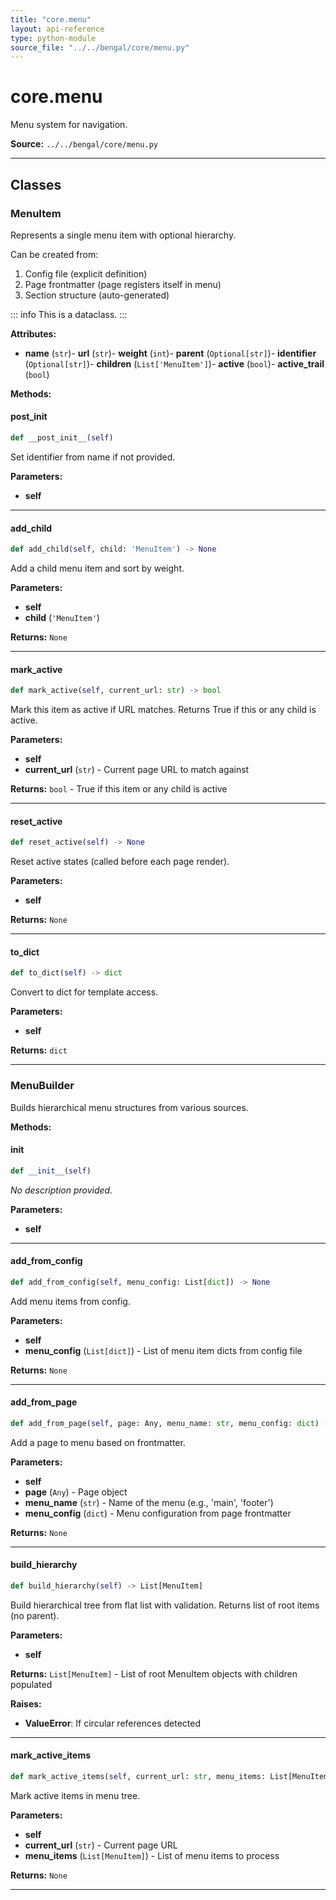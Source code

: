 ```yaml
---
title: "core.menu"
layout: api-reference
type: python-module
source_file: "../../bengal/core/menu.py"
---
```


# core.menu

Menu system for navigation.

**Source:** `../../bengal/core/menu.py`

---

## Classes

### MenuItem


Represents a single menu item with optional hierarchy.

Can be created from:
1. Config file (explicit definition)
2. Page frontmatter (page registers itself in menu)
3. Section structure (auto-generated)

::: info
This is a dataclass.
:::

**Attributes:**

- **name** (`str`)- **url** (`str`)- **weight** (`int`)- **parent** (`Optional[str]`)- **identifier** (`Optional[str]`)- **children** (`List['MenuItem']`)- **active** (`bool`)- **active_trail** (`bool`)

**Methods:**

#### __post_init__

```python
def __post_init__(self)
```

Set identifier from name if not provided.

**Parameters:**

- **self**







---
#### add_child

```python
def add_child(self, child: 'MenuItem') -> None
```

Add a child menu item and sort by weight.

**Parameters:**

- **self**
- **child** (`'MenuItem'`)

**Returns:** `None`






---
#### mark_active

```python
def mark_active(self, current_url: str) -> bool
```

Mark this item as active if URL matches.
Returns True if this or any child is active.

**Parameters:**

- **self**
- **current_url** (`str`) - Current page URL to match against

**Returns:** `bool` - True if this item or any child is active






---
#### reset_active

```python
def reset_active(self) -> None
```

Reset active states (called before each page render).

**Parameters:**

- **self**

**Returns:** `None`






---
#### to_dict

```python
def to_dict(self) -> dict
```

Convert to dict for template access.

**Parameters:**

- **self**

**Returns:** `dict`






---

### MenuBuilder


Builds hierarchical menu structures from various sources.




**Methods:**

#### __init__

```python
def __init__(self)
```

*No description provided.*

**Parameters:**

- **self**







---
#### add_from_config

```python
def add_from_config(self, menu_config: List[dict]) -> None
```

Add menu items from config.

**Parameters:**

- **self**
- **menu_config** (`List[dict]`) - List of menu item dicts from config file

**Returns:** `None`






---
#### add_from_page

```python
def add_from_page(self, page: Any, menu_name: str, menu_config: dict) -> None
```

Add a page to menu based on frontmatter.

**Parameters:**

- **self**
- **page** (`Any`) - Page object
- **menu_name** (`str`) - Name of the menu (e.g., 'main', 'footer')
- **menu_config** (`dict`) - Menu configuration from page frontmatter

**Returns:** `None`






---
#### build_hierarchy

```python
def build_hierarchy(self) -> List[MenuItem]
```

Build hierarchical tree from flat list with validation.
Returns list of root items (no parent).

**Parameters:**

- **self**

**Returns:** `List[MenuItem]` - List of root MenuItem objects with children populated

**Raises:**

- **ValueError**: If circular references detected





---
#### mark_active_items

```python
def mark_active_items(self, current_url: str, menu_items: List[MenuItem]) -> None
```

Mark active items in menu tree.

**Parameters:**

- **self**
- **current_url** (`str`) - Current page URL
- **menu_items** (`List[MenuItem]`) - List of menu items to process

**Returns:** `None`






---


